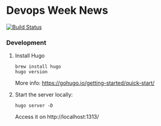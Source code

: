 # Devops Week News

[![Build Status](https://travis-ci.org/devopsweeknews/devopsweeknews-source.svg?branch=master)](https://travis-ci.org/devopsweeknews/devopsweeknews-source)

### Development
1. Install Hugo
    ```
    brew install hugo
    hugo version
    ```

    More info: https://gohugo.io/getting-started/quick-start/

2. Start the server locally:
    ```
    hugo server -D
    ```
    Access it on http://localhost:1313/

